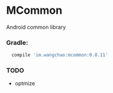 # MCommon
Android common library
### Gradle:
```gradle
  compile 'im.wangchao:mcommon:0.8.11'
```
### TODO
- optmize
